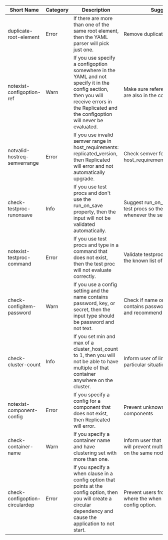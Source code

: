 | Short Name                     | Category | Description                                                                                                                                                                                     | Suggested Fix                                                                                           |
|--------------------------------|----------|-------------------------------------------------------------------------------------------------------------------------------------------------------------------------------------------------|---------------------------------------------------------------------------------------------------------|
| duplicate-root-element         | Error    | If there are more than one of the same root element, then the YAML parser will pick just one.                                                                                                   | Remove duplicate root elements.                                                                         |
| notexist-configoption-ref      | Warn     | If you use specify a configoption somewhere in the YAML and not specify it in the config section, then you will receive errors in the Replicated and the  configoption will never be evaluated. | Make sure referenced configoptions  are also in the config section.                                     |
| notvalid-hostreq-semverrange        | Error    | If you use invalid semver range in host_requirements: replicated_version, then Replicated will error and not automatically upgrade.                                                                   | Check semver formatting in host_requirements:replicated_version.                                        |
| check-testproc-runonsave       | Info     | If you use test procs and don't use the run_on_save property, then the input will not be validated automatically.                                                                               | Suggest run_on_save property with test procs so the input is validated whenever the settings are saved. |
| notexist-testproc-command      | Error    | If you use test procs and type in a command that does not exist, then the test proc will not evaluate correctly.                                                                                | Validate testproc commands against the known list of possible commands.                                 |
| check-configitem-password      | Warn     | If you use a config setting and the name contains password, key, or secret, then the input type should be password and not text.                                                                | Check if name or description contains password, key, or secret, and  recommend using password.          |
| check-cluster-count            | Info     | If you set min and max of a cluster_host_count to 1, then you will not be able to have multiple of that container anywhere on the cluster.                                                      | Inform user of limitation of that particular situation.                                                 |
| notexist-component-config      | Error    | If you specify a config for a component that does not exist, then Replicated will error.                                                                                                        | Prevent unknown config items for components                                                             |
| check-container-name           | Warn     | If you specify a container name and have clustering set with more than one.                                                                                                                     | Inform user that naming a container will prevent multiple of that container on the same node.           |
| check-configoption-circulardep | Error    | If you specify a when clause in a config option that  points at the config option, then you will create a circular dependency and cause the application to not start.                           | Prevent users from creating YAML where the when clause points to the config option.                     |
